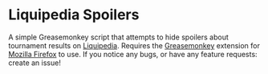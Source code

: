 # Liquipedia Spoilers
A simple Greasemonkey script that attempts to hide spoilers about tournament results on [Liquipedia](http://wiki.teamliquid.net). Requires the [Greasemonkey](greasemonkey) extension for [Mozilla Firefox](http://www.mozilla.org) to use. If you notice any bugs, or have any feature requests: create an issue!

[greasemonkey]: https://addons.mozilla.org/en-US/firefox/addon/greasemonkey/
